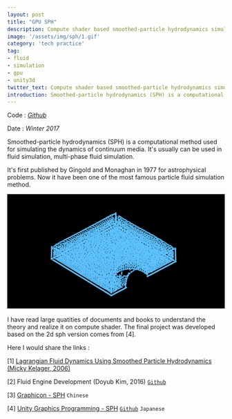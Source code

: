 ```yaml
---
layout: post
title: "GPU SPH"
description: Compute shader based smoothed-particle hydrodynamics simulator.
image: '/assets/img/sph/1.gif'
category: 'tech practice'
tag:
- fluid
- simulation
- gpu
- unity3d
twitter_text: Compute shader based smoothed-particle hydrodynamics simulator made by Lind Chen. 
introduction: Smoothed-particle hydrodynamics (SPH) is a computational method used for simulating the dynamics of continuum media. It's usually can be used in fluid simulation, multi-phase fluid simulation.
---
```

Code : *[Github](https://github.com/cozlind/Firework)*

Date : *Winter 2017*

Smoothed-particle hydrodynamics (SPH) is a computational method used for simulating the dynamics of continuum media. It's usually can be used in fluid simulation, multi-phase fluid simulation.

It's first published by Gingold and Monaghan in 1977 for astrophysical problems. Now it have been one of the most famous particle fluid simulation method.

![](/assets/img/sph/2.jpg)

I have read large quatities of documents and books to understand the theory and realize it on compute shader. The final project was developed based on the 2d sph version comes from [4].

Here I would share the links :

[1]  [Lagrangian Fluid Dynamics Using Smoothed Particle Hydrodynamics (Micky Kelager, 2006)](http://glowinggoo.com/sph/bin/kelager.06.pdf)

[2] Fluid Engine Development (Doyub Kim, 2016) [`Github`](https://github.com/doyubkim/fluid-engine-dev)

[3]  [Graphicon - SPH](https://graphicon.io/2017/06/07/fluid-simulation-6/) `Chinese`

[4] [Unity Graphics Programming - SPH](https://indievisuallab.stores.jp/items/59edf11ac8f22c0152002588)  [`Github`](https://github.com/IndieVisualLab/UnityGraphicsProgrammingFrontCover) `Japanese`






